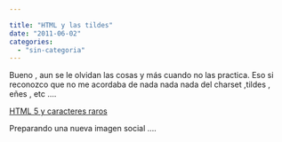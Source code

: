 ```yaml
---

title: "HTML y las tildes"
date: "2011-06-02"
categories: 
  - "sin-categoria"
---
```


Bueno , aun se le olvidan las cosas y más cuando no las practica. Eso si reconozco que no me acordaba de nada nada nada del charset ,tildes , eñes , etc ....

[HTML 5 y caracteres raros](https://www.cristalab.com/tutoriales/configurar-tu-web-para-usar-utf-8-c42532l/ "Usar UTF-8 en la web")

Preparando una nueva imagen social ....
